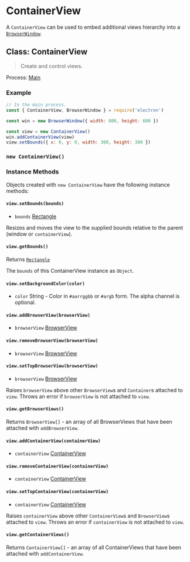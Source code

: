 # ContainerView

A `ContainerView` can be used to embed additional views hierarchy into a
[`BrowserWindow`](browser-window.md).

## Class: ContainerView

> Create and control views.

Process: [Main](../glossary.md#main-process)

### Example

```javascript
// In the main process.
const { ContainerView, BrowserWindow } = require('electron')

const win = new BrowserWindow({ width: 800, height: 600 })

const view = new ContainerView()
win.addContainerView(view)
view.setBounds({ x: 0, y: 0, width: 300, height: 300 })
```

### `new ContainerView()`

### Instance Methods

Objects created with `new ContainerView` have the following instance methods:

#### `view.setBounds(bounds)`

* `bounds` [Rectangle](structures/rectangle.md)

Resizes and moves the view to the supplied bounds relative to the parent (window or `containerView`).

#### `view.getBounds()`

Returns [`Rectangle`](structures/rectangle.md)

The `bounds` of this ContainerView instance as `Object`.

#### `view.setBackgroundColor(color)`

* `color` String - Color in `#aarrggbb` or `#argb` form. The alpha channel is
  optional.

#### `view.addBrowserView(browserView)`

* `browserView` [BrowserView](browser-view.md)

#### `view.removeBrowserView(browserView)`

* `browserView` [BrowserView](browser-view.md)

#### `view.setTopBrowserView(browserView)`

* `browserView` [BrowserView](browser-view.md)

Raises `browserView` above other `BrowserView`s and `Container`s attached
to `view`.
Throws an error if `browserView` is not attached to `view`.

#### `view.getBrowserViews()`

Returns `BrowserView[]` - an array of all BrowserViews that have been attached
with `addBrowserView`.

#### `view.addContainerView(containerView)`

* `containerView` [ContainerView](container-view.md)

#### `view.removeContainerView(containerView)`

* `containerView` [ContainerView](container-view.md)

#### `view.setTopContainerView(containerView)`

* `containerView` [ContainerView](container-view.md)

Raises `containerView` above other `ContainerView`s and `BrowserView`s attached
to `view`.
Throws an error if `containerView` is not attached to `view`.

#### `view.getContainerViews()`

Returns `ContainerView[]` - an array of all ContainerViews that have been attached
with `addContainerView`.
